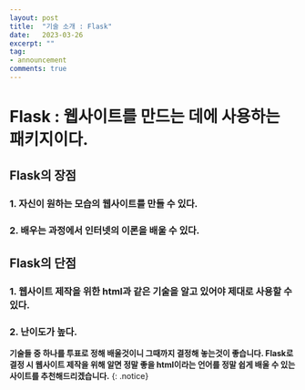 ```yaml
---
layout: post
title:  "기술 소개 : Flask"
date:   2023-03-26
excerpt: ""
tag:
- announcement
comments: true
---
```


# Flask : 웹사이트를 만드는 데에 사용하는 패키지이다.

## Flask의 장점
### 1. 자신이 원하는 모습의 웹사이트를 만들 수 있다.
### 2. 배우는 과정에서 인터넷의 이론을 배울 수 있다.

## Flask의 단점
### 1. 웹사이트 제작을 위한 html과 같은 기술을 알고 있어야 제대로 사용할 수 있다.
### 2. 난이도가 높다.

**기술들 중 하나를 투표로 정해 배울것이니 그때까지 결정해 놓는것이 좋습니다. Flask로 결정 시 웹사이트 제작을 위해 알면 정말 좋을 html이라는 언어를 정말 쉽게 배울 수 있는 사이트를 추천해드리겠습니다.**
{: .notice}
